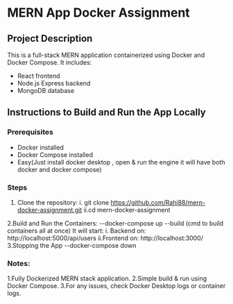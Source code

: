 
# MERN App Docker Assignment

## Project Description
This is a full-stack MERN application containerized using Docker and Docker Compose. It includes:
- React frontend
- Node.js Express backend
- MongoDB database
  

## Instructions to Build and Run the App Locally

### Prerequisites
- Docker installed  
- Docker Compose installed
- Easy(Just install docker desktop , open & run the engine  it will have both docker and docker compose)

### Steps
1. Clone the repository:
   i. git clone https://github.com/Rahi88/mern-docker-assignment.git
   ii.cd mern-docker-assignment

2.Build and Run the Containers:
 --docker-compose up --build  (cmd to build containers all at once)
It will start:
   i. Backend on: http://localhost:5000/api/users
   ii.Frontend on: http://localhost:3000/
3.Stopping the App
--docker-compose down

### Notes:
1.Fully Dockerized MERN stack application.
2.Simple build & run using Docker Compose.
3.For any issues, check Docker Desktop logs or container logs.

